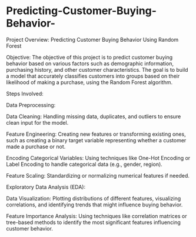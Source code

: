 # Predicting-Customer-Buying-Behavior-

Project Overview: Predicting Customer Buying Behavior Using Random Forest

Objective: The objective of this project is to predict customer buying behavior based on various factors such as demographic information, purchasing history, and other customer characteristics. The goal is to build a model that accurately classifies customers into groups based on their likelihood of making a purchase, using the Random Forest algorithm.

Steps Involved:

Data Preprocessing:

Data Cleaning: Handling missing data, duplicates, and outliers to ensure clean input for the model.

Feature Engineering: Creating new features or transforming existing ones, such as creating a binary target variable representing whether a customer made a purchase or not.

Encoding Categorical Variables: Using techniques like One-Hot Encoding or Label Encoding to handle categorical data (e.g., gender, region).

Feature Scaling: Standardizing or normalizing numerical features if needed.

Exploratory Data Analysis (EDA):

Data Visualization: Plotting distributions of different features, visualizing correlations, and identifying trends that might influence buying behavior.

Feature Importance Analysis: Using techniques like correlation matrices or tree-based methods to identify the most significant features influencing customer behavior.

